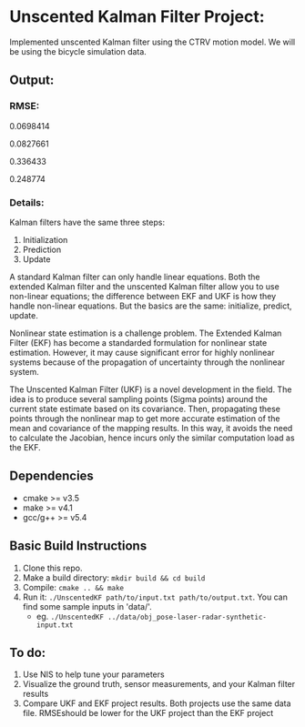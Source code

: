 # Unscented Kalman Filter Project:
Implemented unscented Kalman filter using the CTRV motion model. We will be using the bicycle simulation data. 

## Output:
### RMSE:

0.0698414

0.0827661

0.336433

0.248774


### Details:
Kalman filters have the same three steps:

1. Initialization
2. Prediction
3. Update

A standard Kalman filter can only handle linear equations. Both the extended Kalman filter and the unscented Kalman filter allow you to use non-linear equations; the difference between EKF and UKF is how they handle non-linear equations. But the basics are the same: initialize, predict, update.

Nonlinear state estimation is a challenge problem. The Extended Kalman Filter (EKF) has become a standarded formulation for nonlinear state estimation. However, it may cause significant error for highly nonlinear systems because of the propagation of uncertainty through the nonlinear system.

The Unscented Kalman Filter (UKF) is a novel development in the field. The idea is to produce several sampling points (Sigma points) around the current state estimate based on its covariance. Then, propagating these points through the nonlinear map to get more accurate estimation of the mean and covariance of the mapping results. In this way, it avoids the need to calculate the Jacobian, hence incurs only the similar computation load as the EKF.


## Dependencies

* cmake >= v3.5
* make >= v4.1
* gcc/g++ >= v5.4

## Basic Build Instructions

1. Clone this repo.
2. Make a build directory: `mkdir build && cd build`
3. Compile: `cmake .. && make`
4. Run it: `./UnscentedKF path/to/input.txt path/to/output.txt`. You can find
   some sample inputs in 'data/'.
    - eg. `./UnscentedKF ../data/obj_pose-laser-radar-synthetic-input.txt`

## To do:
1. Use NIS to help tune your parameters
2. Visualize the ground truth, sensor measurements, and your Kalman filter results
3. Compare UKF and EKF project results. Both projects use the same data file. RMSEshould be lower for the UKF project than the EKF project
